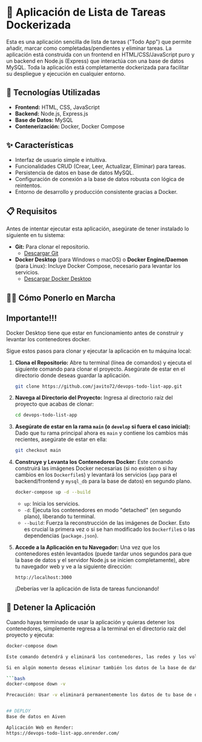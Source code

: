 # 📝 Aplicación de Lista de Tareas Dockerizada

Esta es una aplicación sencilla de lista de tareas ("Todo App") que permite añadir, marcar como completadas/pendientes y eliminar tareas. La aplicación está construida con un frontend en HTML/CSS/JavaScript puro y un backend en Node.js (Express) que interactúa con una base de datos MySQL. Toda la aplicación está completamente dockerizada para facilitar su despliegue y ejecución en cualquier entorno.

## 🚀 Tecnologías Utilizadas

* **Frontend:** HTML, CSS, JavaScript
* **Backend:** Node.js, Express.js
* **Base de Datos:** MySQL
* **Contenerización:** Docker, Docker Compose

## ✨ Características

* Interfaz de usuario simple e intuitiva.
* Funcionalidades CRUD (Crear, Leer, Actualizar, Eliminar) para tareas.
* Persistencia de datos en base de datos MySQL.
* Configuración de conexión a la base de datos robusta con lógica de reintentos.
* Entorno de desarrollo y producción consistente gracias a Docker.

## 📋 Requisitos

Antes de intentar ejecutar esta aplicación, asegúrate de tener instalado lo siguiente en tu sistema:

* **Git:** Para clonar el repositorio.
    * [Descargar Git](https://git-scm.com/downloads)
* **Docker Desktop** (para Windows o macOS) o **Docker Engine/Daemon** (para Linux): Incluye Docker Compose, necesario para levantar los servicios.
    * [Descargar Docker Desktop](https://www.docker.com/products/docker-desktop/)

## 🏃‍♀️ Cómo Ponerlo en Marcha

## Importante!!!
Docker Desktop tiene que estar en funcionamiento antes de construir y levantar los contenedores docker.

Sigue estos pasos para clonar y ejecutar la aplicación en tu máquina local:

1.  **Clona el Repositorio:**
    Abre tu terminal (línea de comandos) y ejecuta el siguiente comando para clonar el proyecto. Asegúrate de estar en el directorio donde deseas guardar la aplicación.

    ```bash
    git clone https://github.com/javito72/devops-todo-list-app.git
    ```

2.  **Navega al Directorio del Proyecto:**
    Ingresa al directorio raíz del proyecto que acabas de clonar:

    ```bash
    cd devops-todo-list-app
    ```

3.  **Asegúrate de estar en la rama `main` (o `develop` si fuera el caso inicial):**
    Dado que tu rama principal ahora es `main` y contiene los cambios más recientes, asegúrate de estar en ella:

    ```bash
    git checkout main
    ```

4.  **Construye y Levanta los Contenedores Docker:**
    Este comando construirá las imágenes Docker necesarias (si no existen o si hay cambios en los `Dockerfile`s) y levantará los servicios (`app` para el backend/frontend y `mysql_db` para la base de datos) en segundo plano.

    ```bash
    docker-compose up -d --build
    ```
    * `up`: Inicia los servicios.
    * `-d`: Ejecuta los contenedores en modo "detached" (en segundo plano), liberando tu terminal.
    * `--build`: Fuerza la reconstrucción de las imágenes de Docker. Esto es crucial la primera vez o si se han modificado los `Dockerfile`s o las dependencias (`package.json`).

5.  **Accede a la Aplicación en tu Navegador:**
    Una vez que los contenedores estén levantados (puede tardar unos segundos para que la base de datos y el servidor Node.js se inicien completamente), abre tu navegador web y ve a la siguiente dirección:

    ```
    http://localhost:3000
    ```
    ¡Deberías ver la aplicación de lista de tareas funcionando!

## 🛑 Detener la Aplicación

Cuando hayas terminado de usar la aplicación y quieras detener los contenedores, simplemente regresa a la terminal en el directorio raíz del proyecto y ejecuta:

```bash
docker-compose down

Este comando detendrá y eliminará los contenedores, las redes y los volúmenes anónimos creados por docker-compose up.

Si en algún momento deseas eliminar también los datos de la base de datos (volúmenes con nombre), puedes usar:

```bash
docker-compose down -v

Precaución: Usar -v eliminará permanentemente los datos de tu base de datos MySQL, ¡así que úsalo solo si quieres empezar con una base de datos completamente limpia!


## DEPLOY
Base de datos en Aiven

Aplicación Web en Render:
https://devops-todo-list-app.onrender.com/

